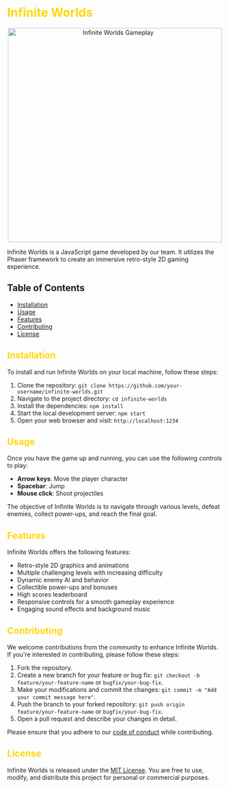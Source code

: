 # <span style="color:#FFD700">Infinite Worlds</span>

<div align="center">
  <img src="Infinite-Worlds.gif" alt="Infinite Worlds Gameplay" width="500px">
</div>

Infinite Worlds is a JavaScript game developed by our team. It utilizes the Phaser framework to create an immersive retro-style 2D gaming experience.

## Table of Contents

- [Installation](#installation)
- [Usage](#usage)
- [Features](#features)
- [Contributing](#contributing)
- [License](#license)

## <span style="color:#FFD700">Installation</span>

To install and run Infinite Worlds on your local machine, follow these steps:

1. Clone the repository: `git clone https://github.com/your-username/infinite-worlds.git`
2. Navigate to the project directory: `cd infinite-worlds`
3. Install the dependencies: `npm install`
4. Start the local development server: `npm start`
5. Open your web browser and visit: `http://localhost:1234`

## <span style="color:#FFD700">Usage</span>

Once you have the game up and running, you can use the following controls to play:

- **Arrow keys**: Move the player character
- **Spacebar**: Jump
- **Mouse click**: Shoot projectiles

The objective of Infinite Worlds is to navigate through various levels, defeat enemies, collect power-ups, and reach the final goal.

## <span style="color:#FFD700">Features</span>

Infinite Worlds offers the following features:

- Retro-style 2D graphics and animations
- Multiple challenging levels with increasing difficulty
- Dynamic enemy AI and behavior
- Collectible power-ups and bonuses
- High scores leaderboard
- Responsive controls for a smooth gameplay experience
- Engaging sound effects and background music

## <span style="color:#FFD700">Contributing</span>

We welcome contributions from the community to enhance Infinite Worlds. If you're interested in contributing, please follow these steps:

1. Fork the repository.
2. Create a new branch for your feature or bug fix: `git checkout -b feature/your-feature-name` or `bugfix/your-bug-fix`.
3. Make your modifications and commit the changes: `git commit -m "Add your commit message here"`.
4. Push the branch to your forked repository: `git push origin feature/your-feature-name` or `bugfix/your-bug-fix`.
5. Open a pull request and describe your changes in detail.

Please ensure that you adhere to our [code of conduct](CONTRIBUTING.md) while contributing.

## <span style="color:#FFD700">License</span>

Infinite Worlds is released under the [MIT License](LICENSE). You are free to use, modify, and distribute this project for personal or commercial purposes.
